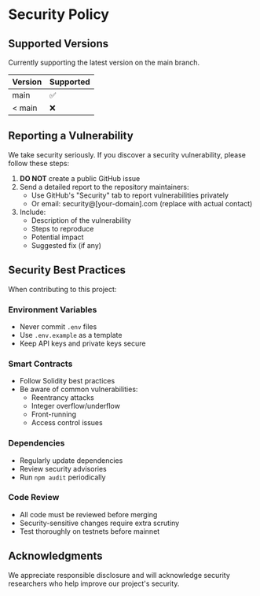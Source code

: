 # Security Policy

## Supported Versions

Currently supporting the latest version on the main branch.

| Version | Supported          |
| ------- | ------------------ |
| main    | :white_check_mark: |
| < main  | :x:                |

## Reporting a Vulnerability

We take security seriously. If you discover a security vulnerability, please follow these steps:

1. **DO NOT** create a public GitHub issue
2. Send a detailed report to the repository maintainers:
   - Use GitHub's "Security" tab to report vulnerabilities privately
   - Or email: security@[your-domain].com (replace with actual contact)
3. Include:
   - Description of the vulnerability
   - Steps to reproduce
   - Potential impact
   - Suggested fix (if any)

## Security Best Practices

When contributing to this project:

### Environment Variables
- Never commit `.env` files
- Use `.env.example` as a template
- Keep API keys and private keys secure

### Smart Contracts
- Follow Solidity best practices
- Be aware of common vulnerabilities:
  - Reentrancy attacks
  - Integer overflow/underflow
  - Front-running
  - Access control issues

### Dependencies
- Regularly update dependencies
- Review security advisories
- Run `npm audit` periodically

### Code Review
- All code must be reviewed before merging
- Security-sensitive changes require extra scrutiny
- Test thoroughly on testnets before mainnet

## Acknowledgments

We appreciate responsible disclosure and will acknowledge security researchers who help improve our project's security.